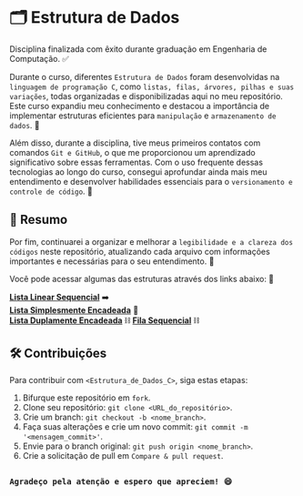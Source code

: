 # 🗂️ Estrutura de Dados

Disciplina finalizada com êxito durante graduação em Engenharia de Computação. ✅

Durante o curso, diferentes `Estrutura de Dados` foram desenvolvidas na `linguagem de programação C`, como `listas, filas, árvores, pilhas e suas variações`, todas organizadas e disponibilizadas aqui no meu repositório. Este curso expandiu meu conhecimento e destacou a importância de implementar estruturas eficientes para `manipulação` e `armazenamento de dados`. 🧩

Além disso, durante a disciplina, tive meus primeiros contatos com comandos `Git e GitHub`, o que me proporcionou um aprendizado significativo sobre essas ferramentas. Com o uso frequente dessas tecnologias ao longo do curso, consegui aprofundar ainda mais meu entendimento e desenvolver habilidades essenciais para o `versionamento e controle de código`. 🔄

## 📑 Resumo

Por fim, continuarei a organizar e melhorar a `legibilidade e a clareza dos códigos` neste repositório, atualizando cada arquivo com informações importantes e necessárias para o seu entendimento. 📝

Você pode acessar algumas das estruturas através dos links abaixo: 🔗

**[Lista Linear Sequencial](https://github.com/David-Mdrs/Estrutura_de_Dados_C/tree/main/Lista_Linear_Sequencial)** ➡️ <br>
**[Lista Simplesmente Encadeada](https://github.com/David-Mdrs/Estrutura_de_Dados_C/tree/main/Lista_Simplesmente_Encadeada)** 🔗 <br>
**[Lista Duplamente Encadeada](https://github.com/David-Mdrs/Estrutura_de_Dados_C/tree/main/Lista_Duplamente_Encadeada)** ⛓️
**[Fila Sequencial](https://github.com/David-Mdrs/Estrutura_de_Dados_C/tree/main/Fila_Sequencial)** ⛓️

## 🛠️ Contribuições

Para contribuir com `<Estrutura_de_Dados_C>`, siga estas etapas:

1. Bifurque este repositório em `fork`.
2. Clone seu repositório: `git clone <URL_do_repositório>`.
3. Crie um branch: `git checkout -b <nome_branch>`.
4. Faça suas alterações e crie um novo commit: `git commit -m '<mensagem_commit>'`.
5. Envie para o branch original: `git push origin <nome_branch>`.
6. Crie a solicitação de pull em `Compare & pull request`.

##
### `Agradeço pela atenção e espero que apreciem! 😄`